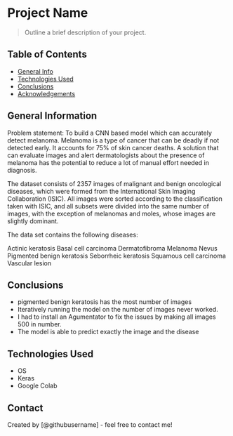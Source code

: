 # Project Name
> Outline a brief description of your project.


## Table of Contents
* [General Info](#general-information)
* [Technologies Used](#technologies-used)
* [Conclusions](#conclusions)
* [Acknowledgements](#acknowledgements)

<!-- You can include any other section that is pertinent to your problem -->

## General Information

Problem statement: To build a CNN based model which can accurately detect melanoma. 
Melanoma is a type of cancer that can be deadly if not detected early. 
It accounts for 75% of skin cancer deaths. 
A solution that can evaluate images and alert dermatologists about the presence of melanoma 
has the potential to reduce a lot of manual effort needed in diagnosis.


The dataset consists of 2357 images of malignant and benign oncological diseases, 
which were formed from the International Skin Imaging Collaboration (ISIC). 
All images were sorted according to the classification taken with ISIC, 
and all subsets were divided into the same number of images,
with the exception of melanomas and moles, whose images are slightly dominant.


The data set contains the following diseases:

Actinic keratosis
Basal cell carcinoma
Dermatofibroma
Melanoma
Nevus
Pigmented benign keratosis
Seborrheic keratosis
Squamous cell carcinoma
Vascular lesion


<!-- You don't have to answer all the questions - just the ones relevant to your project. -->

## Conclusions
- pigmented benign keratosis has the most number of images
- Iteratively running the model on the number of images never worked.
- I had to install an Agumentator to fix the issues by making all images 500 in number.
- The model is able to predict exactly the image and the disease

<!-- You don't have to answer all the questions - just the ones relevant to your project. -->


## Technologies Used
- OS
- Keras
- Google Colab

<!-- As the libraries versions keep on changing, it is recommended to mention the version of library used in this project -->


## Contact
Created by [@githubusername] - feel free to contact me!


<!-- Optional -->
<!-- ## License -->
<!-- This project is open source and available under the [... License](). -->

<!-- You don't have to include all sections - just the one's relevant to your project -->